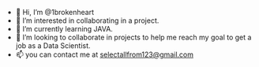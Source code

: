 - 👋 Hi, I’m @1brokenheart
- 👀 I’m interested in collaborating in a project. 
- 🌱 I’m currently learning JAVA. 
- 💞️ I’m looking to collaborate in projects to help me reach my goal to get a job as a Data Scientist.
- 📫 you can contact me at selectallfrom123@gmail.com

<!---
1brokenheart/1brokenheart is a ✨ special ✨ repository because its `README.md` (this file) appears on your GitHub profile.
You can click the Preview link to take a look at your changes.
--->
